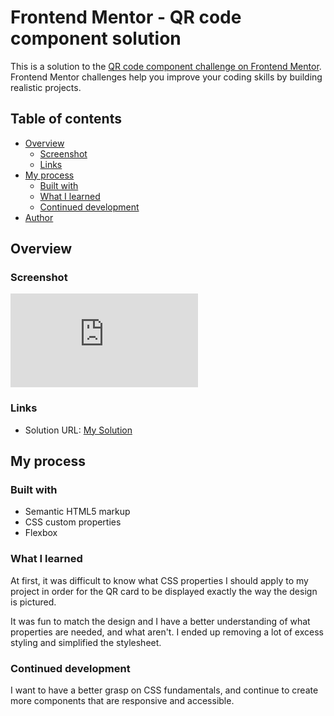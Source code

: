 # Frontend Mentor - QR code component solution

This is a solution to the [QR code component challenge on Frontend Mentor](https://www.frontendmentor.io/challenges/qr-code-component-iux_sIO_H). Frontend Mentor challenges help you improve your coding skills by building realistic projects. 

## Table of contents

- [Overview](#overview)
  - [Screenshot](#screenshot)
  - [Links](#links)
- [My process](#my-process)
  - [Built with](#built-with)
  - [What I learned](#what-i-learned)
  - [Continued development](#continued-development)
- [Author](#author)

## Overview

### Screenshot

![image](https://www.linkpicture.com/view.php?img=LPic6411e8a1104e5468074588)


### Links

- Solution URL: [My Solution](https://github.com/johanirony/Qr-code-component)

## My process

### Built with

- Semantic HTML5 markup
- CSS custom properties
- Flexbox

### What I learned

At first, it was difficult to know what CSS properties I should apply to my project in order for the QR card to be displayed exactly the way the design is pictured. 

It was fun to match the design and I have a better understanding of what properties are needed, and what aren't. I ended up removing a lot of excess styling and simplified the stylesheet.

### Continued development

I want to have a better grasp on CSS fundamentals, and continue to create more components that are responsive and accessible. 
